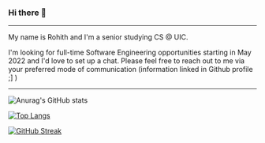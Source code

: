 ### Hi there 👋 
---

My name is Rohith and I'm a senior studying CS @ UIC. <br>

I'm looking for full-time Software Engineering opportunities starting in May 2022 and I'd love to set up a chat. Please feel free to reach out to me via your preferred mode of communication (information linked in Github profile ;] )

---


![Anurag's GitHub stats](https://github-readme-stats.vercel.app/api?username=Rohith-Rajan&show_icons=true&theme=midnight-purple)

[![Top Langs](https://github-readme-stats.vercel.app/api/top-langs/?username=Rohith-Rajan&theme=midnight-purple)](https://github.com/anuraghazra/github-readme-stats)

[![GitHub Streak](http://github-readme-streak-stats.herokuapp.com?user=Rohith-Rajan&theme=midnight-purple&date_format=M%20j%5B%2C%20Y%5D)](https://git.io/streak-stats)




<!--
**Rohith-Rajan/Rohith-Rajan** is a ✨ _special_ ✨ repository because its `README.md` (this file) appears on your GitHub profile.

Here are some ideas to get you started:

- 🔭 I’m currently working on ...
- 🌱 I’m currently learning ...
- 👯 I’m looking to collaborate on ...
- 🤔 I’m looking for help with ...
- 💬 Ask me about ...
- 📫 How to reach me: ...
- 😄 Pronouns: ...
- ⚡ Fun fact: ...
-->
